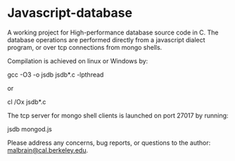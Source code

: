Javascript-database
===================

A working project for High-performance database source code in C.  The database operations are performed directly from a javascript dialect program, or over tcp connections from mongo shells.

Compilation is achieved on linux or Windows by:

gcc -O3 -o jsdb jsdb*.c -lpthread

or

cl /Ox jsdb*.c

The tcp server for mongo shell clients is launched on port 27017 by running:

jsdb mongod.js

Please address any concerns, bug reports, or questions to the author: malbrain@cal.berkeley.edu.

